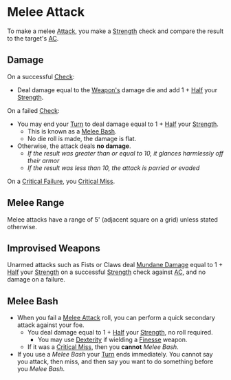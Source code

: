 # Melee Attack

To make a melee [Attack](Attack.md), you make a [Strength](../../Player%20Characters/Abilities/Strength.md) check and compare the result to the target's [AC](../../Player%20Characters/Derived%20Statistics/Armor%20Class.md).

## Damage

On a successful [Check](../Core%20Procedures/Check.md):

- Deal damage equal to the [Weapon's](../../Items%20and%20Gear/Weapons/Weapons.md) damage die and add 1 + [Half](../Core%20Procedures/Half.md) your [Strength](../../Player%20Characters/Abilities/Strength.md).

On a failed [Check](../Core%20Procedures/Check.md):

- You may end your [Turn](../Core%20Procedures/Turn.md) to deal damage equal to 1 + [Half](../Core%20Procedures/Half.md) your [Strength](../../Player%20Characters/Abilities/Strength.md).
	- This is known as a [Melee Bash](Melee%20Attack.md#Melee%20Bash).
	- No die roll is made, the damage is flat.
- Otherwise, the attack deals **no damage**.
	- *If the result was greater than or equal to 10, it glances harmlessly off their armor*
	- *If the result was less than 10, the attack is parried or evaded*

On a [Critical Failure](../Die%20Rolling%20Mechanics/Critical%20Failure.md), you [Critical Miss](../Die%20Rolling%20Mechanics/Critical%20Miss.md).

## Melee Range

Melee attacks have a range of 5' (adjacent square on a grid) unless stated otherwise.

## Improvised Weapons

Unarmed attacks such as Fists or Claws deal [Mundane Damage](Damage%20Types/Mundane%20Damage.md) equal to 1 + [Half](../Core%20Procedures/Half.md) your [Strength](../../Player%20Characters/Abilities/Strength.md) on a successful [Strength](../../Player%20Characters/Abilities/Strength.md) check against [AC](../../Player%20Characters/Derived%20Statistics/Armor%20Class.md), and no damage on a failure.

## Melee Bash

- When you fail a [Melee Attack](Melee%20Attack.md) roll, you can perform a quick secondary attack against your foe.
	- You deal damage equal to 1 + [Half](../Core%20Procedures/Half.md) your [Strength](../../Player%20Characters/Abilities/Strength.md), no roll required.
		- You may use [Dexterity](../../Player%20Characters/Abilities/Dexterity.md) if wielding a [Finesse](../../Items%20and%20Gear/Weapon%20Properties/Finesse%20Property.md) weapon.
	- If it was a [Critical Miss](../Die%20Rolling%20Mechanics/Critical%20Miss.md), then you **cannot** *Melee Bash*.
- If you use a *Melee Bash* your [Turn](../Core%20Procedures/Turn.md) ends immediately. You cannot say you attack, then miss, and then say you want to do something before you *Melee Bash*.
